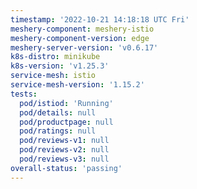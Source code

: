```yaml
---
timestamp: '2022-10-21 14:18:18 UTC Fri'
meshery-component: meshery-istio
meshery-component-version: edge
meshery-server-version: 'v0.6.17'
k8s-distro: minikube
k8s-version: 'v1.25.3'
service-mesh: istio
service-mesh-version: '1.15.2'
tests:
  pod/istiod: 'Running'
  pod/details: null
  pod/productpage: null
  pod/ratings: null
  pod/reviews-v1: null
  pod/reviews-v2: null
  pod/reviews-v3: null
overall-status: 'passing'
---
```

